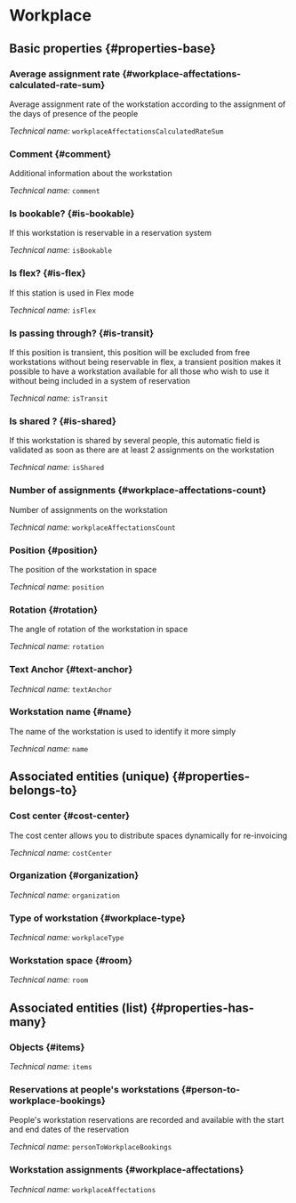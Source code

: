 # Workplace
<!--- THIS FILE IS GENERATED PLEASE DO NOT EDIT IT DIRECTLY --->



## Basic properties {#properties-base}

### Average assignment rate {#workplace-affectations-calculated-rate-sum}

Average assignment rate of the workstation according to the assignment of the days of presence of the people

*Technical name:* ```workplaceAffectationsCalculatedRateSum```

### Comment {#comment}

Additional information about the workstation

*Technical name:* ```comment```

### Is bookable? {#is-bookable}

If this workstation is reservable in a reservation system

*Technical name:* ```isBookable```

### Is flex? {#is-flex}

If this station is used in Flex mode

*Technical name:* ```isFlex```

### Is passing through? {#is-transit}

If this position is transient, this position will be excluded from free workstations without being reservable in flex, a transient position makes it possible to have a workstation available for all those who wish to use it without being included in a system of reservation

*Technical name:* ```isTransit```

### Is shared ? {#is-shared}

If this workstation is shared by several people, this automatic field is validated as soon as there are at least 2 assignments on the workstation

*Technical name:* ```isShared```

### Number of assignments {#workplace-affectations-count}

Number of assignments on the workstation

*Technical name:* ```workplaceAffectationsCount```

### Position {#position}

The position of the workstation in space

*Technical name:* ```position```

### Rotation {#rotation}

The angle of rotation of the workstation in space

*Technical name:* ```rotation```

### Text Anchor {#text-anchor}



*Technical name:* ```textAnchor```

### Workstation name {#name}

The name of the workstation is used to identify it more simply

*Technical name:* ```name```


## Associated entities (unique) {#properties-belongs-to}

### Cost center {#cost-center}

The cost center allows you to distribute spaces dynamically for re-invoicing

*Technical name:* ```costCenter```

### Organization {#organization}



*Technical name:* ```organization```

### Type of workstation {#workplace-type}



*Technical name:* ```workplaceType```

### Workstation space {#room}



*Technical name:* ```room```


## Associated entities (list) {#properties-has-many}

### Objects {#items}



*Technical name:* ```items```

### Reservations at people's workstations {#person-to-workplace-bookings}

People's workstation reservations are recorded and available with the start and end dates of the reservation

*Technical name:* ```personToWorkplaceBookings```

### Workstation assignments {#workplace-affectations}



*Technical name:* ```workplaceAffectations```




